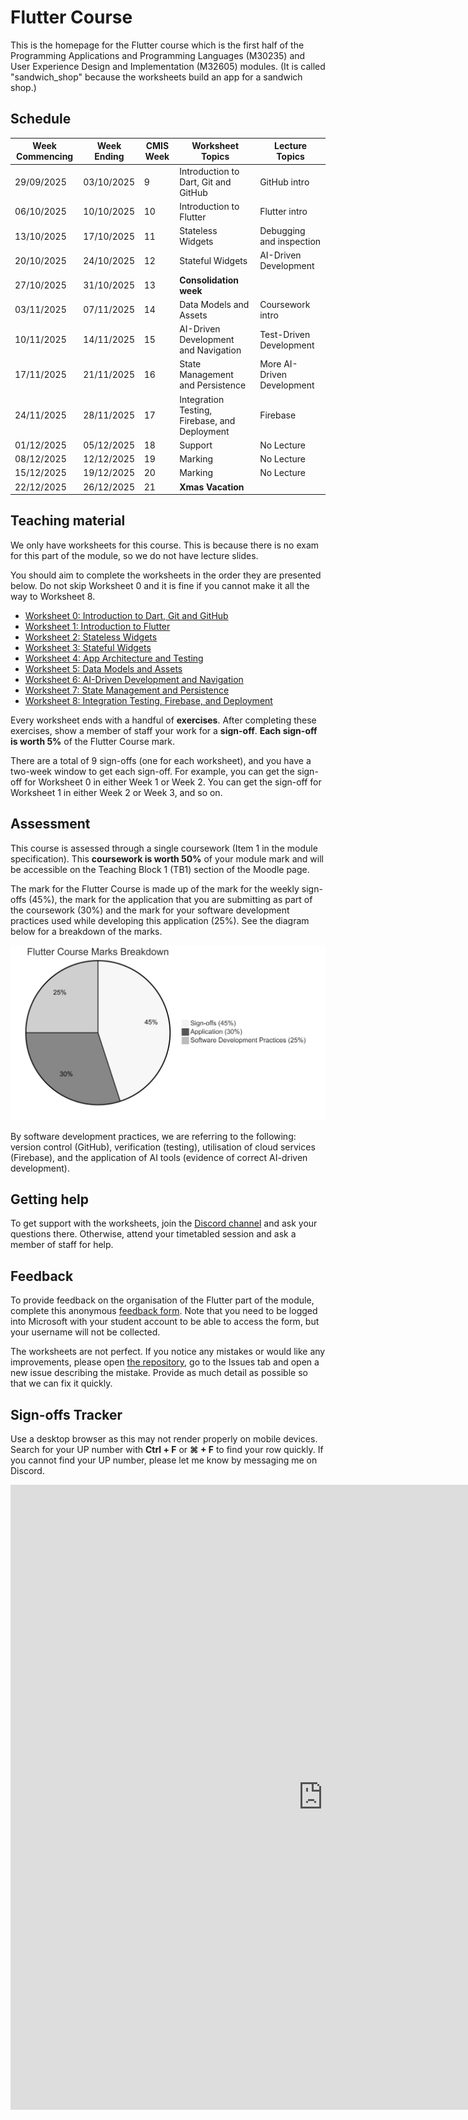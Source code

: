 # **Flutter Course**

This is the homepage for the Flutter course which is the first half of the Programming Applications and Programming Languages (M30235) and User Experience Design and Implementation (M32605) modules. (It is called "sandwich_shop" because the worksheets build an app for a sandwich shop.)

## **Schedule**

| Week Commencing | Week Ending | CMIS Week | Worksheet Topics | Lecture Topics |
|-----------------|-------------|-----------|---------------|----------------|
| 29/09/2025 | 03/10/2025 | 9 | Introduction to Dart, Git and GitHub | GitHub intro |
| 06/10/2025 | 10/10/2025 | 10 | Introduction to Flutter | Flutter intro |
| 13/10/2025 | 17/10/2025 | 11 | Stateless Widgets | Debugging and inspection |
| 20/10/2025 | 24/10/2025 | 12 | Stateful Widgets | AI-Driven Development |
| 27/10/2025 | 31/10/2025 | 13 | **Consolidation week** | |
| 03/11/2025 | 07/11/2025 | 14 | Data Models and Assets | Coursework intro |
| 10/11/2025 | 14/11/2025 | 15 | AI-Driven Development and Navigation | Test-Driven Development |
| 17/11/2025 | 21/11/2025 | 16 | State Management and Persistence | More AI-Driven Development |
| 24/11/2025 | 28/11/2025 | 17 | Integration Testing, Firebase, and Deployment | Firebase |
| 01/12/2025 | 05/12/2025 | 18 | Support | No Lecture |
| 08/12/2025 | 12/12/2025 | 19 | Marking | No Lecture |
| 15/12/2025 | 19/12/2025 | 20 | Marking | No Lecture |
| 22/12/2025 | 26/12/2025 | 21 | **Xmas Vacation** | |

## **Teaching material**

We only have worksheets for this course. This is because there is no exam for this part of the module, so we do not have lecture slides.

You should aim to complete the worksheets in the order they are presented below. Do not skip Worksheet 0 and it is fine if you cannot make it all the way to Worksheet 8.

* [Worksheet 0: Introduction to Dart, Git and GitHub](./worksheet-0.md)
* [Worksheet 1: Introduction to Flutter](./worksheet-1.md)
* [Worksheet 2: Stateless Widgets](./worksheet-2.md)
* [Worksheet 3: Stateful Widgets](./worksheet-3.md)
* [Worksheet 4: App Architecture and Testing](./worksheet-4.md)
* [Worksheet 5: Data Models and Assets](./worksheet-5.md)
* [Worksheet 6: AI-Driven Development and Navigation](./worksheet-6.md)
* [Worksheet 7: State Management and Persistence](./worksheet-7.md)
* [Worksheet 8: Integration Testing, Firebase, and Deployment](./worksheet-8.md)

Every worksheet ends with a handful of **exercises**.  After completing these exercises, show a member of staff your work for a **sign-off**. **Each sign-off is worth 5%** of the Flutter Course mark.

There are a total of 9 sign-offs (one for each worksheet), and you have a two-week window to get each sign-off. For example, you can get the sign-off for Worksheet 0 in either Week 1 or Week 2. You can get the sign-off for Worksheet 1 in either Week 2 or Week 3, and so on.

## **Assessment**

This course is assessed through a single coursework (Item 1 in the module specification). This **coursework is worth 50%** of your module mark and will be accessible on the Teaching Block 1 (TB1) section of the Moodle page.

The mark for the Flutter Course is made up of the mark for the weekly sign-offs (45%), the mark for the application that you are submitting as part of the coursework (30%) and the mark for your software development practices used while developing this application (25%). See the diagram below for a breakdown of the marks.

![Flutter Course Assessment Breakdown](./images/assessment-breakdown.png)

By software development practices, we are referring to the following: version control (GitHub), verification (testing), utilisation of cloud services (Firebase), and the application of AI tools (evidence of correct AI-driven development).

## **Getting help**

To get support with the worksheets, join the [Discord channel](https://portdotacdotuk-my.sharepoint.com/:b:/g/personal/mani_ghahremani_port_ac_uk/EbX583gvURRAhqsnhYqmbSEBwIFw6tXRyz_Br1GxIyE8dg) and ask your questions there. Otherwise, attend your timetabled session and ask a member of staff for help.

## **Feedback**

To provide feedback on the organisation of the Flutter part of the module, complete this anonymous [feedback form](https://forms.office.com/e/88jd4UGAui). Note that you need to be logged into Microsoft with your student account to be able to access the form, but your username will not be collected.

The worksheets are not perfect. If you notice any mistakes or would like any improvements, please open [the repository](https://github.com/manighahrmani/sandwich_shop), go to the Issues tab and open a new issue describing the mistake. Provide as much detail as possible so that we can fix it quickly.

## **Sign-offs Tracker**

Use a desktop browser as this may not render properly on mobile devices. Search for your UP number with **Ctrl + F** or **⌘ + F** to find your row quickly. If you cannot find your UP number, please let me know by messaging me on Discord.

<iframe width="1000" height="1000" frameborder="0" scrolling="no" src="https://portdotacdotuk-my.sharepoint.com/personal/mani_ghahremani_port_ac_uk/_layouts/15/Doc.aspx?sourcedoc={48d18991-9e20-43df-9a23-f30953f6de8b}&action=embedview&Item=PublicData&wdHideGridlines=True&wdDownloadButton=True&wdInConfigurator=True&wdInConfigurator=True"></iframe>